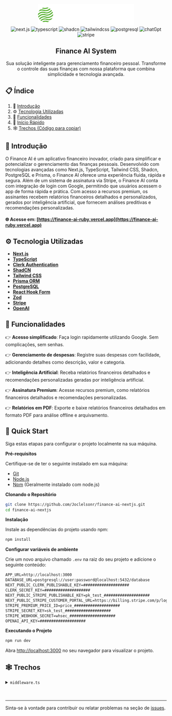 <div align="center">
  <br />
  <a href="https://convit3-digital.vercel.app">
   <img src="./public/logo.svg" alt="Project Banner" style="width: 300px">
  </a>

  <br />
  <div>
    <img src="https://img.shields.io/badge/Next.js-black?logo=next.js&logoColor=white" alt="next.js" />
    <img src="https://img.shields.io/badge/TypeScript-3178C6?logo=typescript&logoColor=fff" alt="typescript" />
    <img src="https://img.shields.io/badge/shadcn%2Fui-000?logo=shadcnui&logoColor=fff" alt="shadcn" />
    <img src="https://img.shields.io/badge/Tailwind%20CSS-%2338B2AC.svg?logo=tailwind-css&logoColor=white" alt="tailwindcss" />
    <img src="https://img.shields.io/badge/Postgres-%23316192.svg?logo=postgresql&logoColor=white" alt="postgresql" />
    <img src="https://img.shields.io/badge/ChatGPT-74aa9c?logo=openai&logoColor=white" alt="chatGpt" />
    <img src="https://img.shields.io/badge/Stripe-5851DD?logo=stripe&logoColor=fff" alt="stripe" />
  </div>

  <h2 align="center">Finance AI System</h2>
  <div align="center">
    Sua solução inteligente para gerenciamento financeiro pessoal. Transforme o controle das suas finanças com nossa plataforma que combina simplicidade e tecnologia avançada.
  </div>
</div>

## 📋 <a name="table">Índice</a>

1. 🤖 [Introdução](#introduction)
2. ⚙️ [Tecnologia Utilizadas](#tech-stack)
3. 🔋 [Funcionalidades](#features)
4. 🤸 [Início Rápido](#quick-start)
5. 🕸️ [Trechos (Código para copiar)](#snippets)

## <a name="introduction">🤖 Introdução</a>

O Finance AI é um aplicativo financeiro inovador, criado para simplificar e potencializar o gerenciamento das finanças pessoais. Desenvolvido com tecnologias avançadas como Next.js, TypeScript, Tailwind CSS, Shadcn, PostgreSQL e Prisma, o Finance AI oferece uma experiência fluida, rápida e segura.
Além de um sistema de assinatura via Stripe, o Finance AI conta com integração de login com Google, permitindo que usuários acessem o app de forma rápida e prática. Com acesso a recursos premium,
os assinantes recebem relatórios financeiros detalhados e personalizados, gerados por inteligência artificial, que fornecem análises preditivas e recomendações personalizadas.

#### 🌐 Acesse em: [https://finance-ai-ruby.vercel.app](https://finance-ai-ruby.vercel.app)

## <a name="tech-stack">⚙️ Tecnologia Utilizadas</a>

- **[Next.js](https://nextjs.org/)**
- **[TypeScript](https://www.typescriptlang.org)**
- **[Clerk Authentication](https://clerk.com)**
- **[ShadCN](https://ui.shadcn.com)**
- **[Tailwind CSS](https://tailwindcss.com)**
- **[Prisma ORM](https://www.prisma.io)**
- **[PostgreSQL](https://www.postgresql.org)**
- **[React Hook Form](https://react-hook-form.com)**
- **[Zod](https://zod.dev)**
- **[Stripe](https://stripe.com)**
- **[OpenAI](https://openai.com)**

## <a name="features">🔋 Funcionalidades</a>

👉 **Acesso simplificado**: Faça login rapidamente utilizando Google. Sem complicações, sem senhas.

👉 **Gerenciamento de despesas**: Registre suas despesas com facilidade, adicionando detalhes como descrição, valor e categoria.

👉 **Inteligência Artificial**: Receba relatórios financeiros detalhados e recomendações personalizadas geradas por inteligência artificial.

👉 **Assinatura Premium**: Acesse recursos premium, como relatórios financeiros detalhados e recomendações personalizadas.

👉 **Relatórios em PDF**: Exporte e baixe relatórios financeiros detalhados em formato PDF para análise offline e arquivamento.

## <a name="quick-start">🤸 Quick Start</a>

Siga estas etapas para configurar o projeto localmente na sua máquina.

**Pré-requisitos**

Certifique-se de ter o seguinte instalado em sua máquina:

- [Git](https://git-scm.com)
- [Node.js](https://nodejs.org/pt)
- [Npm](https://www.npmjs.com) (Geralmente instalado com node.js)

**Clonando o Repositório**

```bash
git clone https://github.com/Joclelsonr/finance-ai-nextjs.git
cd finance-ai-nextjs
```

**Instalação**

Instale as dependências do projeto usando npm:

```bash
npm install
```

**Configurar variáveis ​​de ambiente**

Crie um novo arquivo chamado `.env` na raiz do seu projeto e adicione o seguinte conteúdo:

```env
APP_URL=http://localhost:3000
DATABASE_URL=postgresql://user:password@localhost:5432/database
NEXT_PUBLIC_CLERK_PUBLISHABLE_KEY=####################
CLERK_SECRET_KEY=####################
NEXT_PUBLIC_STRIPE_PUBLISHABLE_KEY=pk_test_####################
NEXT_PUBLIC_STRIPE_CUSTOMER_PORTAL_URL=https://billing.stripe.com/p/login
STRIPE_PREMIUM_PRICE_ID=price_####################
STRIPE_SECRET_KEY=sk_test_####################
STRIPE_WEBHOOK_SECRET=whsec_####################
OPENAI_API_KEY=####################
```

**Executando o Projeto**

```bash
npm run dev
```

Abra [http://localhost:3000](http://localhost:3000) no seu navegador para visualizar o projeto.

## <a name="snippets">🕸️ Trechos</a>

<details>
  <summary><code>middleware.ts</code></summary>

```typescript
import { clerkMiddleware } from "@clerk/nextjs/server";

export default clerkMiddleware();

export const config = {
  matcher: [
    "/((?!_next|[^?]*\\.(?:html?|css|js(?!on)|jpe?g|webp|png|gif|svg|ttf|woff2?|ico|csv|docx?|xlsx?|zip|webmanifest)).*)",
    "/(api|trpc)(.*)",
  ],
};
```

</details>

<br />
<br />
<hr />

Sinta-se à vontade para contribuir ou relatar problemas na seção de [issues](https://github.com/Joclelsonr/finance-ai-nextjs/issues).
